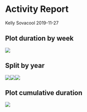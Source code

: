 Activity Report
================
Kelly Sovacool
2019-11-27

## Plot duration by week

![](/Users/kelly/projects/strava/figures/bar_all.png)<!-- -->

## Split by year

![](/Users/kelly/projects/strava/figures/bar_2017.png)<!-- -->![](/Users/kelly/projects/strava/figures/bar_2018.png)<!-- -->![](/Users/kelly/projects/strava/figures/bar_2019.png)<!-- -->

## Plot cumulative duration

![](/Users/kelly/projects/strava/figures/line_all.png)<!-- -->
